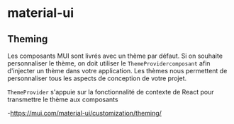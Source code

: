 # material-ui

## Theming

Les composants MUI sont livrés avec un thème par défaut. Si on souhaite personnaliser le thème, on doit utiliser le `ThemeProvidercomposant` afin d'injecter un thème dans votre application.
Les thèmes nous permettent de personnaliser tous les aspects de conception de votre projet.

`ThemeProvider` s'appuie sur la fonctionnalité de contexte de React pour transmettre le thème aux composants

-<https://mui.com/material-ui/customization/theming/>

```javascript

```